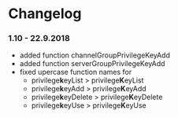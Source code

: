 # Changelog

### 1.10 - 22.9.2018
* added function channelGroupPrivilegeKeyAdd
* added function serverGroupPrivilegeKeyAdd
* fixed upercase function names for 
	* privilege**k**eyList > privilege**K**eyList
	* privilege**k**eyAdd > privilege**K**eyAdd
	* privilege**k**eyDelete > privilege**K**eyDelete
	* privilege**k**eyUse > privilege**K**eyUse

